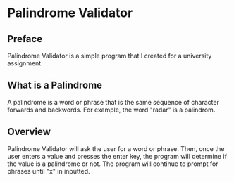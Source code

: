 # Palindrome Validator

## Preface
Palindrome Validator is a simple program that I created for a university assignment.

## What is a Palindrome
A palindrome is a word or phrase that is the same sequence of character forwards and backwords. For example, the word "radar" is a palindrom.

## Overview
Palindrome Validator will ask the user for a word or phrase. Then, once the user enters a value and presses the enter key, the program will determine if the value is a palindrome or not. The program will continue to prompt for phrases until "x" in inputted.
